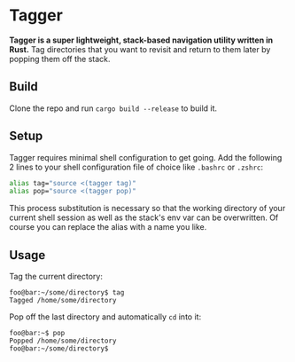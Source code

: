 # Tagger

**Tagger is a super lightweight, stack-based navigation utility written in Rust.** Tag directories that you want to revisit and return to them later by popping them off the stack. 

## Build
Clone the repo and run `cargo build --release` to build it.

## Setup
Tagger requires minimal shell configuration to get going. Add the following 2 lines to your shell configuration file of choice like `.bashrc` or `.zshrc`:

```bash
alias tag="source <(tagger tag)"
alias pop="source <(tagger pop)"
```
This process substitution is necessary so that the working directory of your current shell session as well as the stack's env var can be overwritten. Of course you can replace the alias with a name you like.

## Usage

Tag the current directory:
```console
foo@bar:~/some/directory$ tag
Tagged /home/some/directory
```

Pop off the last directory and automatically `cd` into it:
```console
foo@bar:~$ pop
Popped /home/some/directory
foo@bar:~/some/directory$
```

